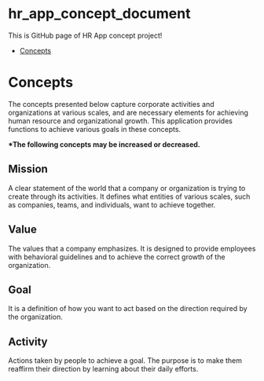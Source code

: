 # hr_app_concept_document

This is GitHub page of HR App concept project!

- [Concepts](#concepts)

# Concepts

The concepts presented below capture corporate activities and organizations at various scales, and are necessary elements for achieving human resource and organizational growth. This application provides functions to achieve various goals in these concepts.

**\*The following concepts may be increased or decreased.**

## Mission

A clear statement of the world that a company or organization is trying to create through its activities. It defines what entities of various scales, such as companies, teams, and individuals, want to achieve together.

## Value

The values that a company emphasizes.
It is designed to provide employees with behavioral guidelines and to achieve the correct growth of the organization.

## Goal

It is a definition of how you want to act based on the direction required by the organization.

## Activity

Actions taken by people to achieve a goal. The purpose is to make them reaffirm their direction by learning about their daily efforts.
